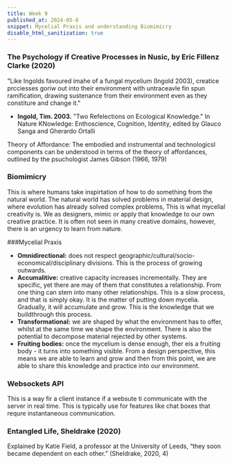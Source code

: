 ```yaml
---
title: Week 9
published_at: 2024-05-8
snippet: Mycelial Praxis and understanding Biomimicry
disable_html_sanitization: true
---
```


### The Psychology if Creative Processes in Nusic, by Eric Fillenz Clarke (2020)

"Like Ingolds favoured imahe of a fungal mycelium (Ingold 2003), creatice prcciesses goriw out into their environment with untraceavle fin spun ramification, drawing sustenance from their environment even as they constiture and change it."
- **Ingold, Tim. 2003.** "Two Refelections on Ecological Knowledge." In Nature KNowledge: Enthoscience, Cognition, Identity, edited by Glauco Sanga and Gherardo Ortalli

Theory of Affordance: The embodied and instrumental and technologicsl components can be understood in terms of the theory of affordances, outlined by the psuchologist James Gibson (1966, 1979)

### Biomimicry

This is where humans take inspirtation of how to do something from the natural world. The natural world has solved problems in material design, where evolution has already solved complex problems, This is what mycelial creativity is. We as designers, mimic or apply that knowledge to our own creative practice. It is often not seen in many creative domains, however, there is an urgency to learn from nature.

###Mycelial Praxis
- **Omnidirectional:** does not respect geographic/cultural/socio-economical/disciplinary divisions. This is the process of growing outwards.
- **Accumalitive:** creative capacity increases incrementally. They are specific, yet there are may of them that constitutes a relationship. From one thing can stem into many other relationships. This is a slow process, and that is simply okay. It is the matter of putting down mycelia. Gradually, it will accumulate and grow. This is the knowledge that we buildthrough this process.
- **Transformational:** we are shaped by what the environment has to offer, whilst at the same time we shape the environment. There is also the potential to decompose material rejected by other systems. 
- **Fruiting bodies:** once the mycelium is dense enough, ther eis a fruiting body - it turns into something visible. From a design perspective, this means we are able to learn and grow and then from this point, we are able to share this knowledge and practice into our environment.

### Websockets API
This is a way fir a client instance if a websute ti communicate with the server in real time. This is typically use for features like chat boxes that requre instantaneous communication.

### Entangled Life, Sheldrake (2020)
Explained by Katie Field, a professor at the
University of Leeds, “they soon became dependent on each other.” (Sheldrake, 2020, 4)


